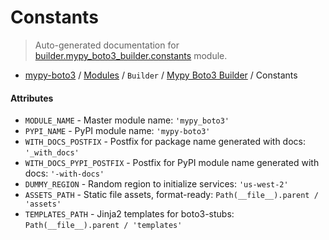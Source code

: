 # Constants

> Auto-generated documentation for [builder.mypy_boto3_builder.constants](https://github.com/vemel/mypy_boto3/blob/master/builder/mypy_boto3_builder/constants.py) module.

- [mypy-boto3](../../README.md#mypy_boto3) / [Modules](../../MODULES.md#mypy-boto3-modules) / `Builder` / [Mypy Boto3 Builder](index.md#mypy-boto3-builder) / Constants

#### Attributes

- `MODULE_NAME` - Master module name: `'mypy_boto3'`
- `PYPI_NAME` - PyPI module name: `'mypy-boto3'`
- `WITH_DOCS_POSTFIX` - Postfix for package name generated with docs: `'_with_docs'`
- `WITH_DOCS_PYPI_POSTFIX` - Postfix for PyPI module name generated with docs: `'-with-docs'`
- `DUMMY_REGION` - Random region to initialize services: `'us-west-2'`
- `ASSETS_PATH` - Static file assets, format-ready: `Path(__file__).parent / 'assets'`
- `TEMPLATES_PATH` - Jinja2 templates for boto3-stubs: `Path(__file__).parent / 'templates'`
